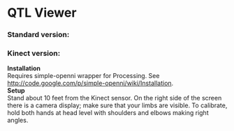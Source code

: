 # QTL Viewer
### Standard version:
### Kinect version:
**Installation**  
Requires simple-openni wrapper for Processing. See <http://code.google.com/p/simple-openni/wiki/Installation>.  
**Setup**  
Stand about 10 feet from the Kinect sensor. On the right side of the screen there is a camera display; make sure that your limbs are visible. To calibrate, hold both hands at head level with shoulders and elbows making right angles.
